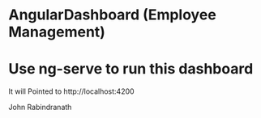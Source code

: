 # AngularDashboard (Employee Management)
# Use ng-serve to run this dashboard

It will Pointed to http://localhost:4200

John Rabindranath
